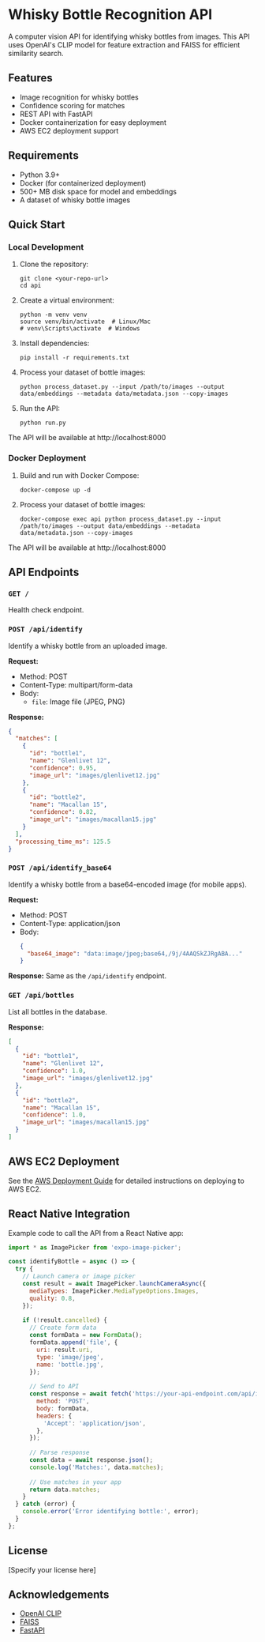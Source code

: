 # Whisky Bottle Recognition API

A computer vision API for identifying whisky bottles from images. This API uses OpenAI's CLIP model for feature extraction and FAISS for efficient similarity search.

## Features

- Image recognition for whisky bottles
- Confidence scoring for matches
- REST API with FastAPI
- Docker containerization for easy deployment
- AWS EC2 deployment support

## Requirements

- Python 3.9+
- Docker (for containerized deployment)
- 500+ MB disk space for model and embeddings
- A dataset of whisky bottle images

## Quick Start

### Local Development

1. Clone the repository:
   ```
   git clone <your-repo-url>
   cd api
   ```

2. Create a virtual environment:
   ```
   python -m venv venv
   source venv/bin/activate  # Linux/Mac
   # venv\Scripts\activate  # Windows
   ```

3. Install dependencies:
   ```
   pip install -r requirements.txt
   ```

4. Process your dataset of bottle images:
   ```
   python process_dataset.py --input /path/to/images --output data/embeddings --metadata data/metadata.json --copy-images
   ```

5. Run the API:
   ```
   python run.py
   ```

The API will be available at http://localhost:8000

### Docker Deployment

1. Build and run with Docker Compose:
   ```
   docker-compose up -d
   ```

2. Process your dataset of bottle images:
   ```
   docker-compose exec api python process_dataset.py --input /path/to/images --output data/embeddings --metadata data/metadata.json --copy-images
   ```

The API will be available at http://localhost:8000

## API Endpoints

### `GET /`

Health check endpoint.

### `POST /api/identify`

Identify a whisky bottle from an uploaded image.

**Request:**
- Method: POST
- Content-Type: multipart/form-data
- Body: 
  - `file`: Image file (JPEG, PNG)

**Response:**
```json
{
  "matches": [
    {
      "id": "bottle1",
      "name": "Glenlivet 12",
      "confidence": 0.95,
      "image_url": "images/glenlivet12.jpg"
    },
    {
      "id": "bottle2",
      "name": "Macallan 15",
      "confidence": 0.82,
      "image_url": "images/macallan15.jpg"
    }
  ],
  "processing_time_ms": 125.5
}
```

### `POST /api/identify_base64`

Identify a whisky bottle from a base64-encoded image (for mobile apps).

**Request:**
- Method: POST
- Content-Type: application/json
- Body:
  ```json
  {
    "base64_image": "data:image/jpeg;base64,/9j/4AAQSkZJRgABA..."
  }
  ```

**Response:** Same as the `/api/identify` endpoint.

### `GET /api/bottles`

List all bottles in the database.

**Response:**
```json
[
  {
    "id": "bottle1",
    "name": "Glenlivet 12",
    "confidence": 1.0,
    "image_url": "images/glenlivet12.jpg"
  },
  {
    "id": "bottle2",
    "name": "Macallan 15",
    "confidence": 1.0,
    "image_url": "images/macallan15.jpg"
  }
]
```

## AWS EC2 Deployment

See the [AWS Deployment Guide](AWS_DEPLOYMENT.md) for detailed instructions on deploying to AWS EC2.

## React Native Integration

Example code to call the API from a React Native app:

```javascript
import * as ImagePicker from 'expo-image-picker';

const identifyBottle = async () => {
  try {
    // Launch camera or image picker
    const result = await ImagePicker.launchCameraAsync({
      mediaTypes: ImagePicker.MediaTypeOptions.Images,
      quality: 0.8,
    });
    
    if (!result.cancelled) {
      // Create form data
      const formData = new FormData();
      formData.append('file', {
        uri: result.uri,
        type: 'image/jpeg',
        name: 'bottle.jpg',
      });
      
      // Send to API
      const response = await fetch('https://your-api-endpoint.com/api/identify', {
        method: 'POST',
        body: formData,
        headers: {
          'Accept': 'application/json',
        },
      });
      
      // Parse response
      const data = await response.json();
      console.log('Matches:', data.matches);
      
      // Use matches in your app
      return data.matches;
    }
  } catch (error) {
    console.error('Error identifying bottle:', error);
  }
};
```

## License

[Specify your license here]

## Acknowledgements

- [OpenAI CLIP](https://github.com/openai/CLIP)
- [FAISS](https://github.com/facebookresearch/faiss)
- [FastAPI](https://fastapi.tiangolo.com/) 